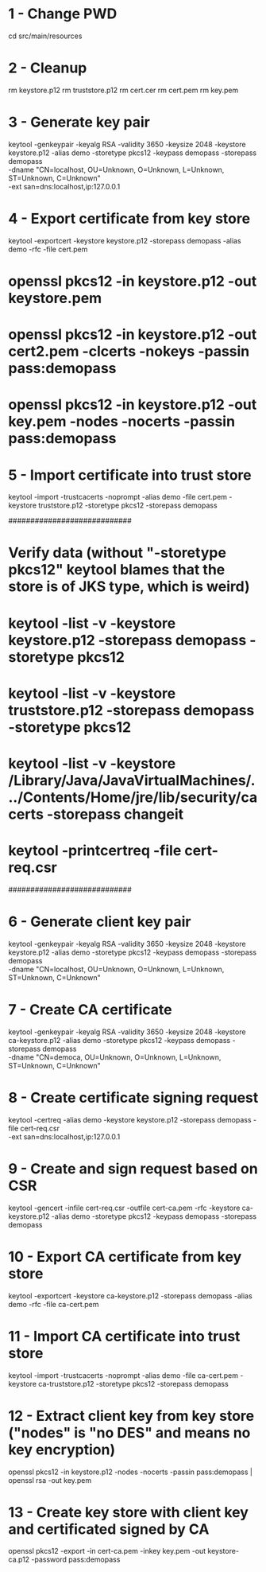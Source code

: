 # 1 - Change PWD
cd src/main/resources

# 2 - Cleanup
rm keystore.p12
rm truststore.p12
rm cert.cer
rm cert.pem
rm key.pem

# 3 - Generate key pair
keytool -genkeypair -keyalg RSA -validity 3650 -keysize 2048 -keystore keystore.p12 -alias demo -storetype pkcs12 -keypass demopass -storepass demopass \
-dname "CN=localhost, OU=Unknown, O=Unknown, L=Unknown, ST=Unknown, C=Unknown" \
-ext san=dns:localhost,ip:127.0.0.1

# 4 - Export certificate from key store
keytool -exportcert -keystore keystore.p12 -storepass demopass -alias demo -rfc -file cert.pem
# openssl pkcs12 -in keystore.p12 -out keystore.pem
# openssl pkcs12 -in keystore.p12 -out cert2.pem -clcerts -nokeys -passin pass:demopass
# openssl pkcs12 -in keystore.p12 -out key.pem -nodes -nocerts -passin pass:demopass

# 5 - Import certificate into trust store
keytool -import -trustcacerts -noprompt -alias demo -file cert.pem -keystore truststore.p12 -storetype pkcs12 -storepass demopass

############################

# Verify data (without "-storetype pkcs12" keytool blames that the store is of JKS type, which is weird)
# keytool -list -v -keystore keystore.p12 -storepass demopass -storetype pkcs12
# keytool -list -v -keystore truststore.p12 -storepass demopass -storetype pkcs12
# keytool -list -v -keystore /Library/Java/JavaVirtualMachines/.../Contents/Home/jre/lib/security/cacerts -storepass changeit
# keytool -printcertreq -file cert-req.csr

############################

# 6 - Generate client key pair
keytool -genkeypair -keyalg RSA -validity 3650 -keysize 2048 -keystore keystore.p12 -alias demo -storetype pkcs12 -keypass demopass -storepass demopass \
-dname "CN=localhost, OU=Unknown, O=Unknown, L=Unknown, ST=Unknown, C=Unknown"

# 7 - Create CA certificate
keytool -genkeypair -keyalg RSA -validity 3650 -keysize 2048 -keystore ca-keystore.p12 -alias demo -storetype pkcs12 -keypass demopass -storepass demopass \
-dname "CN=democa, OU=Unknown, O=Unknown, L=Unknown, ST=Unknown, C=Unknown"

# 8 - Create certificate signing request
keytool -certreq -alias demo -keystore keystore.p12 -storepass demopass -file cert-req.csr \
-ext san=dns:localhost,ip:127.0.0.1

# 9 - Create and sign request based on CSR
keytool -gencert -infile cert-req.csr -outfile cert-ca.pem -rfc -keystore ca-keystore.p12 -alias demo -storetype pkcs12 -keypass demopass -storepass demopass

# 10 - Export CA certificate from key store
keytool -exportcert -keystore ca-keystore.p12 -storepass demopass -alias demo -rfc -file ca-cert.pem

# 11 - Import CA certificate into trust store
keytool -import -trustcacerts -noprompt -alias demo -file ca-cert.pem -keystore ca-truststore.p12 -storetype pkcs12 -storepass demopass

# 12 - Extract client key from key store ("nodes" is "no DES" and means no key encryption)
openssl pkcs12 -in keystore.p12 -nodes -nocerts -passin pass:demopass | openssl rsa -out key.pem

# 13 - Create key store with client key and certificated signed by CA
openssl pkcs12 -export -in cert-ca.pem -inkey key.pem -out keystore-ca.p12 -password pass:demopass
